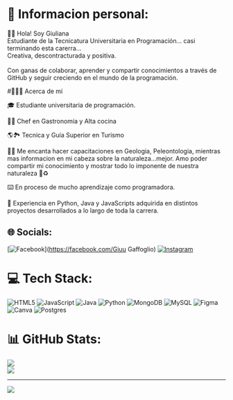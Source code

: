 # 💫 Informacion personal:
👩🏻 Hola! Soy Giuliana<br>Estudiante de la Tecnicatura Universitaria en Programación… casi terminando esta carerra...<br>Creativa, descontracturada y positiva.<br><br>Con ganas de colaborar, aprender  y compartir conocimientos a través de GitHub y seguir creciendo en el mundo de la programación.

#🙆🏻‍♀️ Acerca de mí

🎓 Estudiante universitaria de programación.

👩‍🍳 Chef en Gastronomía y Alta cocina

🌎🏞 Tecnica y Guía Superior en Turismo

🤷‍♀️ Me encanta hacer capacitaciones en Geologia, Peleontologia, mientras mas informacion en mi cabeza sobre la naturaleza...mejor. Amo poder compartir mi conocimiento y mostrar todo lo imponente de nuestra naturaleza 💚♻

⌨️ En proceso de mucho aprendizaje como programadora.

🏅 Experiencia en Python, Java y JavaScripts adquirida en distintos proyectos desarrollados a lo largo de toda la carrera.


## 🌐 Socials:
[![Facebook](https://img.shields.io/badge/Facebook-%231877F2.svg?logo=Facebook&logoColor=white)](https://facebook.com/Giuu Gaffoglio) [![Instagram](https://img.shields.io/badge/Instagram-%23E4405F.svg?logo=Instagram&logoColor=white)](https://instagram.com/GiuGaffoglio) 

# 💻 Tech Stack:
![HTML5](https://img.shields.io/badge/html5-%23E34F26.svg?style=for-the-badge&logo=html5&logoColor=white) ![JavaScript](https://img.shields.io/badge/javascript-%23323330.svg?style=for-the-badge&logo=javascript&logoColor=%23F7DF1E) ![Java](https://img.shields.io/badge/java-%23ED8B00.svg?style=for-the-badge&logo=openjdk&logoColor=white) ![Python](https://img.shields.io/badge/python-3670A0?style=for-the-badge&logo=python&logoColor=ffdd54) ![MongoDB](https://img.shields.io/badge/MongoDB-%234ea94b.svg?style=for-the-badge&logo=mongodb&logoColor=white) ![MySQL](https://img.shields.io/badge/mysql-%2300000f.svg?style=for-the-badge&logo=mysql&logoColor=white) ![Figma](https://img.shields.io/badge/figma-%23F24E1E.svg?style=for-the-badge&logo=figma&logoColor=white) ![Canva](https://img.shields.io/badge/Canva-%2300C4CC.svg?style=for-the-badge&logo=Canva&logoColor=white) ![Postgres](https://img.shields.io/badge/postgres-%23316192.svg?style=for-the-badge&logo=postgresql&logoColor=white)
# 📊 GitHub Stats:
![](https://github-readme-stats.vercel.app/api?username=GiuGaffoglio&theme=jolly&hide_border=false&include_all_commits=false&count_private=false)<br/>
![](https://github-readme-streak-stats.herokuapp.com/?user=GiuGaffoglio&theme=jolly&hide_border=false)<br/>


---
[![](https://visitcount.itsvg.in/api?id=GiuGaffoglio&icon=0&color=0)](https://visitcount.itsvg.in)

<!-- Proudly created with GPRM ( https://gprm.itsvg.in ) -->
